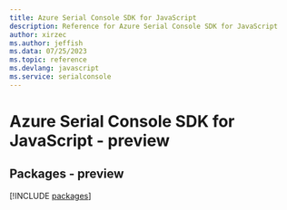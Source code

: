 ```yaml
---
title: Azure Serial Console SDK for JavaScript
description: Reference for Azure Serial Console SDK for JavaScript
author: xirzec
ms.author: jeffish
ms.data: 07/25/2023
ms.topic: reference
ms.devlang: javascript
ms.service: serialconsole
---
```

# Azure Serial Console SDK for JavaScript - preview
## Packages - preview
[!INCLUDE [packages](serial-console-index.md)]